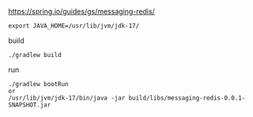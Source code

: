 https://spring.io/guides/gs/messaging-redis/

```
export JAVA_HOME=/usr/lib/jvm/jdk-17/
```

build
```
./gradlew build
```

run
```
./gradlew bootRun
or
/usr/lib/jvm/jdk-17/bin/java -jar build/libs/messaging-redis-0.0.1-SNAPSHOT.jar
```
